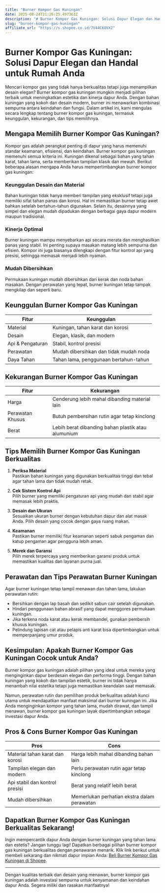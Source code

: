 ```yaml
---
title: "Burner Kompor Gas Kuningan"
date: 2025-08-24T21:26:25.497363Z
description: "# Burner Kompor Gas Kuningan: Solusi Dapur Elegan dan Handal untuk Rumah Anda..."
slug: "burner-kompor-gas-kuningan"
affiliate_url: "https://s.shopee.co.id/7V44C68VX2"
---
```

# Burner Kompor Gas Kuningan: Solusi Dapur Elegan dan Handal untuk Rumah Anda

Mencari kompor gas yang tidak hanya berkualitas tetapi juga menampilkan desain elegan? Burner kompor gas kuningan mungkin menjadi pilihan terbaik untuk meningkatkan estetika dan kinerja dapur Anda. Dengan bahan kuningan yang kokoh dan desain modern, burner ini menawarkan kombinasi sempurna antara keindahan dan fungsi. Dalam artikel ini, kami mengulas secara lengkap tentang burner kompor gas kuningan, termasuk keunggulan, kekurangan, dan tips memilihnya. 

## Mengapa Memilih Burner Kompor Gas Kuningan?

Kompor gas adalah perangkat penting di dapur yang harus memenuhi standar keamanan, efisiensi, dan keindahan. Burner kompor gas kuningan memenuhi semua kriteria ini. Kuningan dikenal sebagai bahan yang tahan karat, tahan lama, serta memberikan tampilan klasik dan mewah. Berikut beberapa alasan mengapa Anda harus mempertimbangkan burner kompor gas kuningan:

### Keunggulan Desain dan Material

Bahan kuningan tidak hanya memberi tampilan yang eksklusif tetapi juga memiliki sifat tahan panas dan korosi. Hal ini memastikan burner tetap awet bahkan setelah bertahun-tahun digunakan. Selain itu, desainnya yang simpel dan elegan mudah dipadukan dengan berbagai gaya dapur modern maupun tradisional.

### Kinerja Optimal 

Burner kuningan mampu menyebarkan api secara merata dan menghasilkan panas yang stabil. Ini penting supaya masakan matang lebih sempurna dan efisien. Kompor ini juga biasanya dilengkapi dengan fitur kontrol api yang presisi, sehingga memasak menjadi lebih nyaman.

### Mudah Dibersihkan

Permukaan kuningan mudah dibersihkan dari kerak dan noda bahan masakan. Dengan perawatan yang tepat, burner kuningan tetap tampak mengkilap dan seperti baru.

## Keunggulan Burner Kompor Gas Kuningan

| Fitur                        | Keunggulan                                 |
|------------------------------|--------------------------------------------|
| Material                     | Kuningan, tahan karat dan korosi         |
| Desain                       | Elegan, klasik, dan modern               |
| Api & Pengaturan             | Stabil, kontrol presisi                  |
| Perawatan                    | Mudah dibersihkan dan tidak mudah noda  |
| Daya Tahan                  | Tahan lama, penggunaan bertahun-tahun    |

## Kekurangan Burner Kompor Gas Kuningan

| Fitur                  | Kekurangan                                |
|------------------------|-------------------------------------------|
| Harga                  | Cenderung lebih mahal dibanding material lain |
| Perawatan Khusus     | Butuh pembersihan rutin agar tetap kinclong |
| Berat                  | Lebih berat dibanding bahan plastik atau alumunium |

## Tips Memilih Burner Kompor Gas Kuningan Berkualitas

1. **Periksa Material**  
   Pastikan bahan kuningan yang digunakan berkualitas tinggi dan tebal agar tahan lama dan tidak mudah retak.

2. **Cek Sistem Kontrol Api**  
   Pilih burner yang memiliki pengaturan api yang mudah dan stabil agar memasak lebih praktis.

3. **Desain dan Ukuran**  
   Sesuaikan ukuran burner dengan kebutuhan dapur dan alat masak Anda. Pilih desain yang cocok dengan gaya ruang makan.

4. **Keamanan**  
   Pastikan burner memiliki fitur keamanan seperti sabuk pengaman dan katup pengaman agar pengguna lebih aman.

5. **Merek dan Garansi**  
   Pilih merek terpercaya yang memberikan garansi produk untuk memastikan kualitas dan layanan purna jual.

## Perawatan dan Tips Perawatan Burner Kuningan

Agar burner kuningan tetap tampil menawan dan tahan lama, lakukan perawatan rutin:

- Bersihkan dengan lap basah dan sedikit sabun cair setelah digunakan.
- Hindari penggunaan bahan abrasif yang dapat menggores permukaan kuningan.
- Jika terkena noda karat atau kerak membandel, gunakan pembersih khusus kuningan.
- Pelindung lapisan cat atau pelapis anti karat bisa dipertimbangkan untuk memperpanjang umur produk.

## Kesimpulan: Apakah Burner Kompor Gas Kuningan Cocok untuk Anda?

Burner kompor gas kuningan adalah pilihan yang ideal untuk mereka yang menginginkan dapur berdesain elegan dan performa tinggi. Dengan bahan kuningan yang kokoh dan tampilan estetik, burner ini tidak hanya menambah nilai estetika tetapi juga memastikan keandalan saat memasak. 

Namun, perawatan rutin dan pemilihan produk berkualitas adalah kunci utama untuk mendapatkan manfaat maksimal dari burner kuningan ini. Jika Anda menginginkan kompor yang tahan lama, mudah dirawat, dan tampil menawan, burner kompor gas kuningan layak dipertimbangkan sebagai investasi dapur Anda.

## Pros & Cons Burner Kompor Gas Kuningan

| **Pros** | **Cons** |
|------------|---------|
| Material tahan karat dan korosi | Harga lebih mahal dibanding bahan lain |
| Tampilan elegan dan modern | Perlu perawatan rutin agar tetap kinclong |
| Api stabil dan kontrol presisi | Berat yang relatif lebih berat |
| Mudah dibersihkan | Memerlukan perhatian ekstra dalam perawatan |

## Dapatkan Burner Kompor Gas Kuningan Berkualitas Sekarang!

Ingin mempercantik dapur Anda dengan burner kuningan yang tahan lama dan estetis? Jangan tunggu lagi! Dapatkan berbagai pilihan burner kompor gas kuningan berkualitas dengan penawaran menarik. Klik link berikut untuk membeli sekarang dan nikmati dapur impian Anda: [Beli Burner Kompor Gas Kuningan di Shopee](https://s.shopee.co.id/7V44C68VX2).

---

Dengan kualitas terbaik dan desain yang menawan, burner kompor gas kuningan adalah investasi sempurna untuk kenyamanan dan keindahan dapur Anda. Segera miliki dan rasakan manfaatnya!